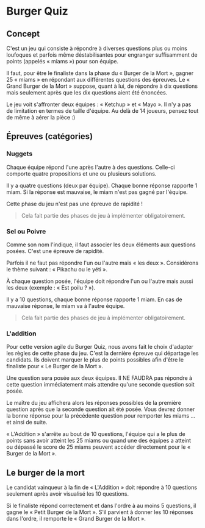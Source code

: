 # Burger Quiz

## Concept

C'est un jeu qui consiste à répondre à diverses questions plus ou moins loufoques et parfois même déstabilisantes pour engranger suffisamment de points (appelés « miams ») pour son équipe. 

Il faut, pour être le finaliste dans la phase du « Burger de la Mort », gagner 25 « miams » en répondant aux différentes questions des épreuves. Le « Grand Burger de la Mort » suppose, quant à lui, de répondre à dix questions mais seulement après que les dix questions aient été énoncées.

Le jeu voit s'affronter deux équipes : « Ketchup » et « Mayo ». Il n'y a pas de limitation en termes de taille d'équipe. Au delà de 14 joueurs, pensez tout de même à aérer la pièce :)

## Épreuves (catégories)

### Nuggets

Chaque équipe répond l'une après l'autre à des questions. Celle-ci comporte quatre propositions et une ou plusieurs solutions.

Il y a quatre questions (deux par équipe). Chaque bonne réponse rapporte 1 miam. Si la réponse est mauvaise, le miam n'est pas gagné par l'équipe.

Cette phase du jeu n'est pas une épreuve de rapidité !

> Cela fait partie des phases de jeu à implémenter obligatoirement.

### Sel ou Poivre

Comme son nom l'indique, il faut associer les deux éléments aux questions posées. C'est une épreuve de rapidité.

Parfois il ne faut pas répondre l'un ou l'autre mais « les deux ». Considérons le thème suivant : « Pikachu ou le yéti ». 

À chaque question posée, l'équipe doit répondre l'un ou l'autre mais aussi les deux (exemple : « Est poilu ? »). 

Il y a 10 questions, chaque bonne réponse rapporte 1 miam. En cas de mauvaise réponse, le miam va à l'autre équipe.

> Cela fait partie des phases de jeu à implémenter obligatoirement.

### L'addition

Pour cette version agile du Burger Quiz, nous avons fait le choix d'adapter les règles de cette phase du jeu. C'est la dernière épreuve qui départage les candidats. Ils doivent marquer le plus de points possibles afin d'être le finaliste pour « Le Burger de la Mort ».

Une question sera posée aux deux équipes. Il NE FAUDRA pas répondre à cette question immédiatement mais attendre qu'une seconde question soit posée.

Le maître du jeu affichera alors les réponses possibles de la première question après que la seconde question ait été posée. Vous devrez donner la bonne réponse pour la précédente question pour remporter les miams ... et ainsi de suite.

« L'Addition » s'arrête au bout de 10 questions, l'équipe qui a le plus de points sans avoir atteint les 25 miams ou quand une des équipes a atteint ou dépassé le score de 25 miams peuvent accéder directement pour le « Burger de la Mort ».

## Le burger de la mort

Le candidat vainqueur à la fin de « L'Addition » doit répondre à 10 questions seulement après avoir visualisé les 10 questions. 

Si le finaliste répond correctement et dans l'ordre à au moins 5 questions, il gagne le « Petit Burger de la Mort ».
S'il parvient à donner les 10 réponses dans l'ordre, il remporte le « Grand Burger de la Mort ». 
